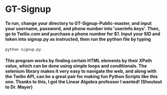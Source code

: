 # GT-Signup
#### To run, change your directory to GT-Signup-Public-master, and input your username, password, and phone number into 'userinfo.keys'. Then, go to Twilio.com and purchase a phone number for $1. Input your SID and token into signup.py as instructed, then run the python file by typing 


```
python signup.py
```
#### This program works by finding certain HTML elements by their XPath value, which can be done using simple loops and conditionals. The selenium library makes it very easy to navigate the web, and along with the Twilio API, can be a great pair for making fun Python Scripts like this one. Thanks to this, I got the Linear Algebra professor I wanted! (Shoutout to Dr. Mayer)
